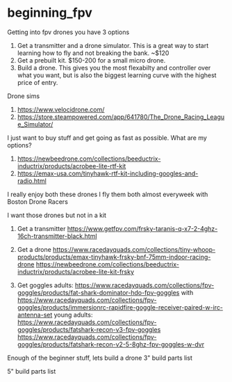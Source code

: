 # beginning_fpv

Getting into fpv drones you have 3 options
1. Get a transmitter and a drone simulator. This is a great way to start learning how to fly and not breaking the bank. ~$120
2. Get a prebuilt kit. $150-200 for a small micro drone.
3. Build a drone. This gives you the most flexabilty and controller over what you want, but is also the biggest learning curve with the highest price of entry.


Drone sims
1. https://www.velocidrone.com/
2. https://store.steampowered.com/app/641780/The_Drone_Racing_League_Simulator/


I just want to buy stuff and get going as fast as possible. What are my options?
1. https://newbeedrone.com/collections/beeductrix-inductrix/products/acrobee-lite-rtf-kit
2. https://emax-usa.com/tinyhawk-rtf-kit-including-googles-and-radio.html

I really enjoy both these drones I fly them both almost everyweek with Boston Drone Racers


I want those drones but not in a kit

1. Get a transmitter
https://www.getfpv.com/frsky-taranis-q-x7-2-4ghz-16ch-transmitter-black.html

2. Get a drone
https://www.racedayquads.com/collections/tiny-whoop-products/products/emax-tinyhawk-frsky-bnf-75mm-indoor-racing-drone
https://newbeedrone.com/collections/beeductrix-inductrix/products/acrobee-lite-kit-frsky

3. Get goggles
adults: 
	https://www.racedayquads.com/collections/fpv-goggles/products/fat-shark-dominator-hdo-fpv-goggles
	with https://www.racedayquads.com/collections/fpv-goggles/products/immersionrc-rapidfire-goggle-receiver-paired-w-irc-antenna-set
young adults:
	https://www.racedayquads.com/collections/fpv-goggles/products/fatshark-recon-v3-fpv-goggles
	https://www.racedayquads.com/collections/fpv-goggles/products/fatshark-recon-v2-5-8ghz-fpv-goggles-w-dvr



Enough of the beginner stuff, lets build a drone
3" build parts list

5" build parts list
